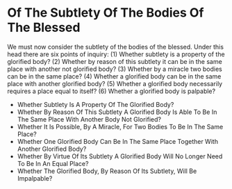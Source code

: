 # Of The Subtlety Of The Bodies Of The Blessed

We must now consider the subtlety of the bodies of the blessed. Under this head there are six points of inquiry:
(1) Whether subtlety is a property of the glorified body?
(2) Whether by reason of this subtlety it can be in the same place with another not glorified body?
(3) Whether by a miracle two bodies can be in the same place?
(4) Whether a glorified body can be in the same place with another glorified body?
(5) Whether a glorified body necessarily requires a place equal to itself?
(6) Whether a glorified body is palpable?

* Whether Subtlety Is A Property Of The Glorified Body?
* Whether By Reason Of This Subtlety A Glorified Body Is Able To Be In The Same Place With Another Body Not Glorified?
* Whether It Is Possible, By A Miracle, For Two Bodies To Be In The Same Place?
* Whether One Glorified Body Can Be In The Same Place Together With Another Glorified Body?
* Whether By Virtue Of Its Subtlety A Glorified Body Will No Longer Need To Be In An Equal Place?
* Whether The Glorified Body, By Reason Of Its Subtlety, Will Be Impalpable?